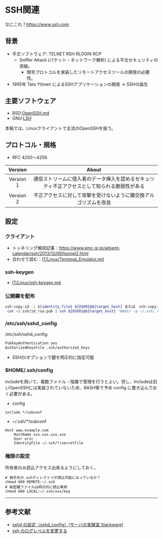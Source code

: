 # SSH関連
なにこれ？https://www.ssh.com
## 背景

- 平文ソフトウェア: TELNET RSH RLOGIN RCP
  - Sniffer Attack (パケット・ネットワーク解析) による平文セキュリティの突破。
    - 暗号プロトコルを実装したリモートアクセスツールの開発の必要性。
- 1995年 Tatu Ylönen によるSSHアプリケーションの開発 -> SSHの誕生

## 主要ソフトウェア

- BSD:[OpenSSH.md]()
- GNU:[LSH](http://www.lysator.liu.se/~nisse/lsh/)

本稿では、Linuxクライアントで主流のOpenSSHを扱う。

## プロトコル・規格
- RFC 4250〜4256

 |Version   |About |
 |:--------:|:----:|
 |Version 1 |通信ストリームに侵入者のデータ挿入を認めるセキュリティ不正アクセスとして知られる脆弱性がある |
 |Version 2 |不正アクセスに対して攻撃を受けないように鍵交換アルゴリズムを改良 |

## 設定

### クライアント
- トンネリング解説記事：https://www.kmc.gr.jp/advent-calendar/ssh/2013/12/09/tunnel2.html
- 合わせて読む：[IT/Linux/Terminal_Emulator.md]()

### ssh-keygen
- [IT/Linux/ssh-keygen.md]()

### 公開鍵を配布
```bash
ssh-copy-id -i ${identity_file} ${USER}@${target_host} または　ssh-copy-id  ${USER}@${target_host}
 cat ~/.ssh/id_rsa.pub | ssh ${USER}@${target_host} "mkdir -p ~/.ssh; cat >> ~/.ssh/authorized_keys"　と同じ意味
```

### /etc/ssh/sshd_config
/etc/ssh/sshd_config:
```bash
PubkeyAuthentication yes
AuthorizedKeysFile .ssh/authorized_keys
```
- SSHのiオプションで鍵を明示的に指定可能

### $HOME/.ssh/config
includeを用いて、複数ファイル・階層で管理を行うとよい。但し、Includeは旧いOpenSSHには実装されていないため、BASH等で予め config に書き込んでおく必要がある。

- config

```
include */subconf
```

- ~/.ssh/*/subconf

```
Host www.example.com
    HostName xxx.xxx.xxx.xxx
    User eric
    IdentityFile ~/.ssh/*/secretfile
```

### 権限の設定

所有者のみ読込アクセス出来るようにしておく。

```
# 相手先の.sshディレクトリが読込可能になっているか？
chmod 600 REMOTE:~/.ssh
# 秘密鍵ファイルは明示的に読込専用
chmod 600 LOCAL:~/.ssh/xxx/key
```

----

## 参考文献
- [sshd の設定（sshd_config）[サーバの実験室 Slackware] ](http://www.nina.jp/server/slackware/openssh/sshd_config.html)
- [ssh のログレベルを変更する](https://qiita.com/pekepek/items/f38004b14e986691f30d)
        
